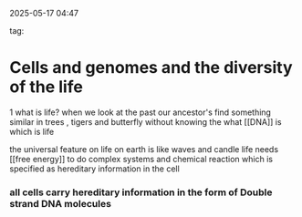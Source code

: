 

2025-05-17 04:47

tag:


# Cells and genomes and the diversity of the life 



1
what is life? when we look at the past our ancestor's find something similar in trees , tigers and butterfly without knowing the what [[DNA]] is which is life



the universal feature on life on earth is like waves and candle life needs [[free energy]] to do complex systems and chemical reaction which is specified as hereditary information in the cell





### all cells carry hereditary information in the form of Double strand DNA molecules 


















 
